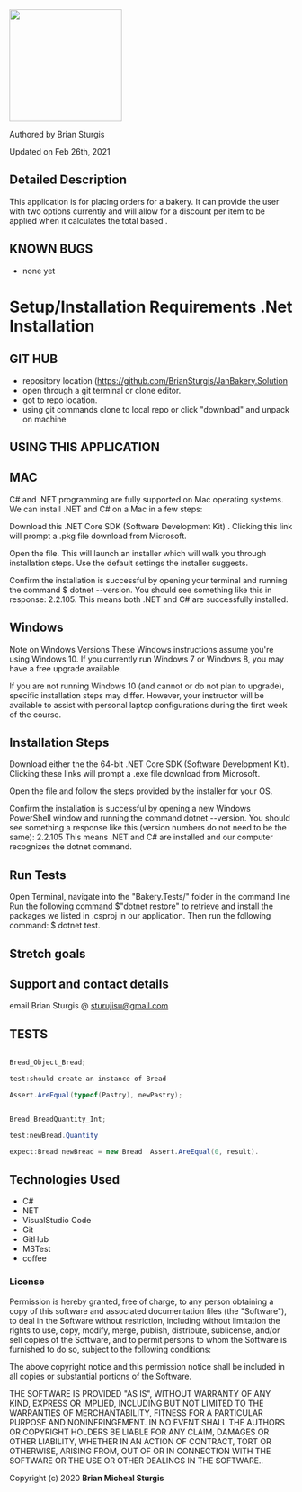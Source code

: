<div align="left">
<img src="https://github.com/BrianSturgis.png" width="200px" height="auto" >
</div>
<p align="left"> Authored by Brian Sturgis</p>
<p align="left">Updated on Feb 26th, 2021</p>


## Detailed Description
This application is for placing orders for a bakery. It can provide the user with two options currently and will allow for a discount per item to be applied when it calculates the total based .

## KNOWN BUGS
- none yet

# Setup/Installation Requirements .Net Installation

## GIT HUB
- repository location (https://github.com/BrianSturgis/JanBakery.Solution
- open through a git terminal or clone editor.
- got to repo location.
- using git commands clone to local repo or click "download" and unpack on machine

## USING THIS APPLICATION
## MAC
C# and .NET programming are fully supported on Mac operating systems. We can install .NET and C# on a Mac in a few steps:

Download this .NET Core SDK (Software Development Kit) . Clicking this link will prompt a .pkg file download from Microsoft.

Open the file. This will launch an installer which will walk you through installation steps. Use the default settings the installer suggests.

Confirm the installation is successful by opening your terminal and running the command $ dotnet --version. You should see something like this in response: 2.2.105. This means both .NET and C# are successfully installed.

## Windows
Note on Windows Versions These Windows instructions assume you're using Windows 10. If you currently run Windows 7 or Windows 8, you may have a free upgrade available.

If you are not running Windows 10 (and cannot or do not plan to upgrade), specific installation steps may differ. However, your instructor will be available to assist with personal laptop configurations during the first week of the course.

## Installation Steps
Download either the the 64-bit .NET Core SDK (Software Development Kit). Clicking these links will prompt a .exe file download from Microsoft.

Open the file and follow the steps provided by the installer for your OS.

Confirm the installation is successful by opening a new Windows PowerShell window and running the command dotnet --version. You should see something a response like this (version numbers do not need to be the same): 2.2.105
This means .NET and C# are installed and our computer recognizes the dotnet command.


## Run Tests
Open Terminal, navigate into the "Bakery.Tests/" folder in the command line
Run the following command $"dotnet restore" to retrieve and install the packages we listed in .csproj in our application.
Then run the following command: $ dotnet test.

## Stretch goals


## Support and contact details
email Brian Sturgis @ <sturujisu@gmail.com>


## TESTS
```CS

Bread_Object_Bread;

test:should create an instance of Bread

Assert.AreEqual(typeof(Pastry), newPastry);


Bread_BreadQuantity_Int;

test:newBread.Quantity

expect:Bread newBread = new Bread  Assert.AreEqual(0, result).

```

## Technologies Used
* C#
* NET
* VisualStudio Code
* Git
* GitHub
* MSTest
* coffee
  

### License
Permission is hereby granted, free of charge, to any person obtaining a copy of this software and associated documentation files (the "Software"), to deal in the Software without restriction, including without limitation the rights to use, copy, modify, merge, publish, distribute, sublicense, and/or sell copies of the Software, and to permit persons to whom the Software is furnished to do so, subject to the following conditions:

The above copyright notice and this permission notice shall be included in all copies or substantial portions of the Software.

THE SOFTWARE IS PROVIDED "AS IS", WITHOUT WARRANTY OF ANY KIND, EXPRESS OR IMPLIED, INCLUDING BUT NOT LIMITED TO THE WARRANTIES OF MERCHANTABILITY, FITNESS FOR A PARTICULAR PURPOSE AND NONINFRINGEMENT. IN NO EVENT SHALL THE AUTHORS OR COPYRIGHT HOLDERS BE LIABLE FOR ANY CLAIM, DAMAGES OR OTHER LIABILITY, WHETHER IN AN ACTION OF CONTRACT, TORT OR OTHERWISE, ARISING FROM, OUT OF OR IN CONNECTION WITH THE SOFTWARE OR THE USE OR OTHER DEALINGS IN THE SOFTWARE..

Copyright (c) 2020 **Brian Micheal Sturgis**